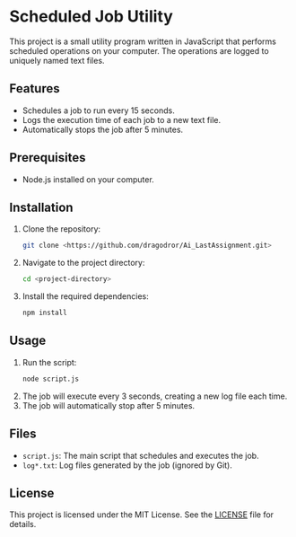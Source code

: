 # Scheduled Job Utility

This project is a small utility program written in JavaScript that performs scheduled operations on your computer. The operations are logged to uniquely named text files.

## Features

- Schedules a job to run every 15 seconds.
- Logs the execution time of each job to a new text file.
- Automatically stops the job after 5 minutes.

## Prerequisites

- Node.js installed on your computer.

## Installation

1. Clone the repository:
    ```sh
    git clone <https://github.com/dragodror/Ai_LastAssignment.git>
    ```
2. Navigate to the project directory:
    ```sh
    cd <project-directory>
    ```
3. Install the required dependencies:
    ```sh
    npm install
    ```

## Usage

1. Run the script:
    ```sh
    node script.js
    ```
2. The job will execute every 3 seconds, creating a new log file each time.
3. The job will automatically stop after 5 minutes.

## Files

- `script.js`: The main script that schedules and executes the job.
- `log*.txt`: Log files generated by the job (ignored by Git).

## License

This project is licensed under the MIT License. See the [LICENSE](LICENSE) file for details.